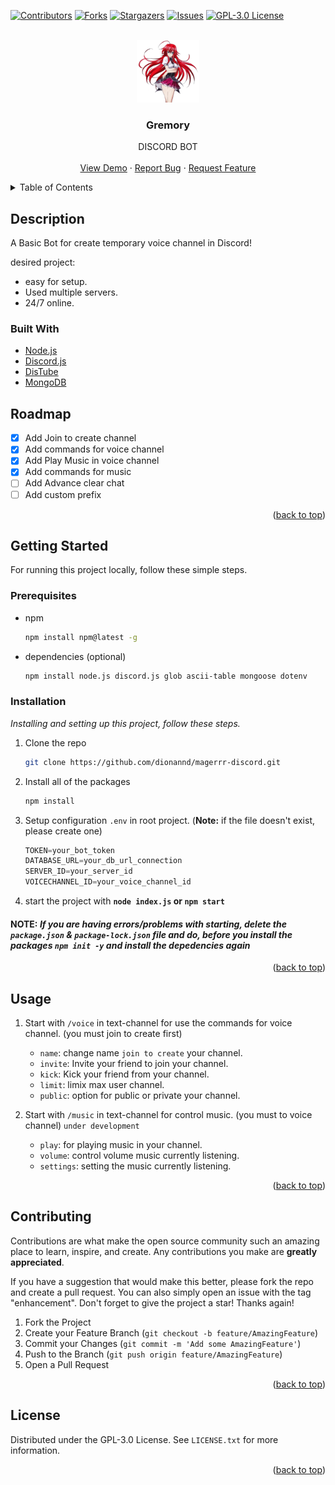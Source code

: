 <div id="top"><div>
	
	
<!-- PROJECT SHIELDS -->
[![Contributors][contributors-shield]][contributors-url]
[![Forks][forks-shield]][forks-url]
[![Stargazers][stars-shield]][stars-url]
[![Issues][issues-shield]][issues-url]
[![GPL-3.0 License][license-shield]][license-url]

	
<!-- PROJECT LOGO -->
<br />
<div align="center">
	<a href="https://github.com/dionannd/gremory-discord">
    <img src="Assets/profile.png" alt="Logo" width="100" height="100">
  </a>
	
  <h3 align="center">Gremory</h3>

  <p align="center">
    DISCORD BOT
    <br />
   <br />
    <a href="https://github.com/dionannd/magerrr-discord">View Demo</a>
    ·
    <a href="https://github.com/dionannd/magerrr-discord/issues">Report Bug</a>
    ·
    <a href="https://github.com/dionannd/magerrr-discord/issues">Request Feature</a>
  </p>
</div>
	
<!-- TABLE OF CONTENT -->
<details>
  <summary>Table of Contents</summary>
  <ol>
    <li>
      <a href="#description">Description</a>
      <ul>
        <li><a href="#built-with">Built With</a></li>
      </ul>
    </li>
		<li><a href="#roadmap">Roadmap</a></li>
    <li>
      <a href="#getting-started">Getting Started</a>
      <ul>
        <li><a href="#prerequisites">Prerequisites</a></li>
        <li><a href="#installation">Installation</a></li>
      </ul>
    </li>
    <li><a href="#usage">Usage</a></li>
    <li><a href="#contributing">Contributing</a></li>
    <li><a href="#license">License</a></li>
 </ol>
</details>

<!-- DESCRIPTION -->
## Description
A Basic Bot for create temporary voice channel in Discord!
	
desired project:
* easy for setup.
* Used multiple servers.
* 24/7 online.
	
### Built With
	
* [Node.js](https://nodejs.org)
* [Discord.js](https://discord.js.org)
* [DisTube](https://distube.js.org)
* [MongoDB](https://www.mongodb.com)

<!-- ROADMAP -->
## Roadmap
	
- [x] Add Join to create channel
- [x] Add commands for voice channel
- [x] Add Play Music in voice channel
- [x] Add commands for music
- [ ] Add Advance clear chat
- [ ] Add custom prefix
	
<p align="right">(<a href="#top">back to top</a>)</p>
	

<!-- GETTING STARTED -->
## Getting Started

For running this project locally, follow these simple steps.
	
### Prerequisites
* npm
  ```sh
  npm install npm@latest -g
  ```
	
* dependencies (optional)
	```sh
  npm install node.js discord.js glob ascii-table mongoose dotenv
  ```
	
### Installation
_Installing and setting up this project, follow these steps._
	
1. Clone the repo
	 ```sh
   git clone https://github.com/dionannd/magerrr-discord.git
   ```
2. Install all of the packages
	 ```sh
   npm install
   ```
3. Setup configuration `.env` in root project. (**Note:** if the file doesn't exist, please create one)
	 ```js
   TOKEN=your_bot_token
	 DATABASE_URL=your_db_url_connection
	 SERVER_ID=your_server_id
	 VOICECHANNEL_ID=your_voice_channel_id
   ```
4. start the project with **`node index.js` or `npm start`**
	
#### **NOTE:** _If you are having errors/problems with starting, delete the `package.json` & `package-lock.json` file and do, before you install the packages `npm init -y` and install the depedencies again_
	
<p align="right">(<a href="#top">back to top</a>)</p>


## Usage

1. Start with `/voice` in text-channel for use the commands for voice channel. (you must join to create first)
	
	* `name`: change name `join to create` your channel.
	* `invite`: Invite your friend to join your channel.
	* `kick`: Kick your friend from your channel.
	* `limit`: limix max user channel.
	* `public`: option for public or private your channel.
	
2. Start with `/music` in text-channel for control music. (you must to voice channel) `under development`
	
	* `play`: for playing music in your channel.
	* `volume`: control volume music currently listening.
	* `settings`: setting the music currently listening.
	
<p align="right">(<a href="#top">back to top</a>)</p>
	
	
<!-- CONTRIBUTING -->
## Contributing

Contributions are what make the open source community such an amazing place to learn, inspire, and create. Any contributions you make are **greatly appreciated**.

If you have a suggestion that would make this better, please fork the repo and create a pull request. You can also simply open an issue with the tag "enhancement".
Don't forget to give the project a star! Thanks again!

1. Fork the Project
2. Create your Feature Branch (`git checkout -b feature/AmazingFeature`)
3. Commit your Changes (`git commit -m 'Add some AmazingFeature'`)
4. Push to the Branch (`git push origin feature/AmazingFeature`)
5. Open a Pull Request
	
<p align="right">(<a href="#top">back to top</a>)</p>
	
	
<!-- LICENSE -->
## License

Distributed under the GPL-3.0 License. See `LICENSE.txt` for more information.	

<p align="right">(<a href="#top">back to top</a>)</p>
	
	
<!-- MARKDOWN LINKS & IMAGES -->
<!-- https://www.markdownguide.org/basic-syntax/#reference-style-links -->
[contributors-shield]: https://img.shields.io/github/contributors/dionannd/gremory-discord.svg?style=for-the-badge
[contributors-url]: https://github.com/dionannd/gremory-discord/graphs/contributors
[forks-shield]: https://img.shields.io/github/forks/dionannd/gremory-discord.svg?style=for-the-badge
[forks-url]: https://github.com/dionannd/gremory-discord/network/members
[stars-shield]: https://img.shields.io/github/stars/dionannd/gremory-discord.svg?style=for-the-badge
[stars-url]: https://github.com/dionannd/gremory-discord/stargazers
[issues-shield]: https://img.shields.io/github/issues/dionannd/gremory-discord.svg?style=for-the-badge
[issues-url]: https://github.com/dionannd/gremory-discord/issues
[license-shield]: https://img.shields.io/github/license/dionannd/gremory-discord.svg?style=for-the-badge
[license-url]: https://github.com/dionannd/gremory-discord/blob/main/LICENSE
[product-screenshot]: images/screenshot.png
